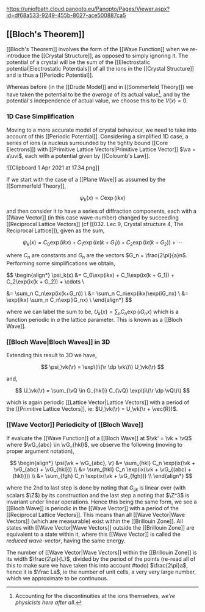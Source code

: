 https://uniofbath.cloud.panopto.eu/Panopto/Pages/Viewer.aspx?id=df68a533-9249-455b-8027-ace500887ca5

## [[Bloch's Theorem]]

[[Bloch's Theorem]] involves the form of the [[Wave Function]] when we re-introduce the [[Crystal Structure]], as opposed to simply ignoring it. The potential of a crystal will be the sum of the [[Electrostatic potential|Electrostatic Potentials]] of all the ions in the [[Crystal Structure]] and is thus a [[Periodic Potential]].

Whereas before (in the [[Drude Model]] and in [[Sommerfeld Theory]]) we have taken the potential to be the *average* of its actual value[^1], and by the potential's independence of actual value, we choose this to be $V(x) = 0$.

[^1]:  Accounting for the discontinuities at the ions themselves, *we're physicists here after all*.

### 1D Case Simplification

Moving to a more accurate model of crystal behaviour, we need to take into account of this [[Periodic Potential]]. Considering a simplified 1D case, a series of ions (a nucleus surrounded by the tightly bound [[Core Electrons]]) with [[Primitive Lattice Vectors|Primitive Lattice Vector]] $\va = a\uvi$, each with a potential given by [[Coloumb's Law]].

![[Clipboard 1 Apr 2021 at 17.34.png]]

If we start with the case of a [[Plane Wave]] as assumed by the [[Sommerfeld Theory]],

$$
\psi_k(x) = C\exp(ikx)
$$

and then consider it to have a series of diffraction components, each with a [[Wave Vector]] (in this case wave-number) changed by succeeding [[Reciprocal Lattice Vectors]] (cf [[032. Lec 9, Crystal structure 4, The Reciprocal Lattice]]), given as the sum,

$$
\psi_k(x) = C_0\exp(ikx) + C_1\exp(ix(k + G_1)) + C_2\exp(ix(k + G_2)) + \cdots
$$

where $C_n$ are constants and $G_n$ are the vectors $G_n = \frac{2\pi}{a}n$. Performing some simplifications we obtain,

$$
\begin{align*}
\psi_k(x)
&= C_0\exp(ikx) + C_1\exp(ix(k + G_1)) + C_2\exp(ix(k + G_2)) + \cdots \\

&= \sum_n C_n\exp(ix(k+G_n)) \\
&= \sum_n C_n\exp(ikx)\exp(iG_nx) \\
&= \exp(ikx) \sum_n C_n\exp(iG_nx) \\
\end{align*}
$$

where we can label the sum to be, $U_k(x)= \sum_n C_n\exp(iG_nx)$ which is a function periodic in $a$ the lattice parameter. This is known as a [[Bloch Wave]].

### [[Bloch Wave|Bloch Waves]] in 3D

Extending this result to 3D we have,

$$
\psi_\vk(\r) = \exp\(i\(\r \dp \vk\)\) U_\vk(\r)
$$

and,

$$
U_\vk(\r) = \sum_{\vQ \in G_{hkl}} C_{\vQ} \exp\(i\(\r \dp \vQ\)\)
$$

which is again periodic [[Lattice Vector|Lattice Vectors]] with a period of the [[Primitive Lattice Vectors]], ie: $U_\vk(\r) = U_\vk(\r + \vec{R})$.

### [[Wave Vector]] Periodicity of [[Bloch Wave]]

If evaluate the [[Wave Function]] of a [[Bloch Wave]] at $\vk' = \vk + \vQ$ where $\vG_{abc} \in \vG_{hkl}$, we observe the following (moving to proper argument notation),

$$
\begin{align*}
\psi(\vk + \vG_{abc}, \r)
&= \sum_{hkl} C_n \exp(ix(\vk + \vG_{abc} + \vG_{hkl})) \\
&= \sum_{hkl} C_n \exp(ix(\vk + \vG_{(abc) + (hkl)})) \\
&= \sum_{fgh} C_n \exp(ix(\vk + \vG_{fgh})) \\
\end{align*}
$$

where the 2nd to last step is done by noting that $G_{ijk}$ is linear over (with scalars $\Z$) by its construction and the last step a noting that $\Z^3$ is invariant under linear operations. Hence this being the same form, we see a [[Bloch Wave]] is periodic in the [[Wave Vector]] with a period of the [[Reciprocal Lattice Vectors]]. This means than all [[Wave Vector|Wave Vectors]] (which are measurable) exist within the [[Brillouin Zone]]. All states with [[Wave Vector|Wave Vectors]] outside the [[Brillouin Zone]] are equivalent to a state within it, where this [[Wave Vector]] is called the *reduced wave-vector*, having the same energy.

The number of [[Wave Vector|Wave Vectors]] within the [[Brillouin Zone]] is its width $\frac{2\pi}{L}$, divided by the period of the points (re-read all of this to make sure we have taken this into account #todo) $\frac{2\pi}a$, hence it is $\frac La$, ie the number of unit cells, a very very large number, which we approximate to be continuous.
